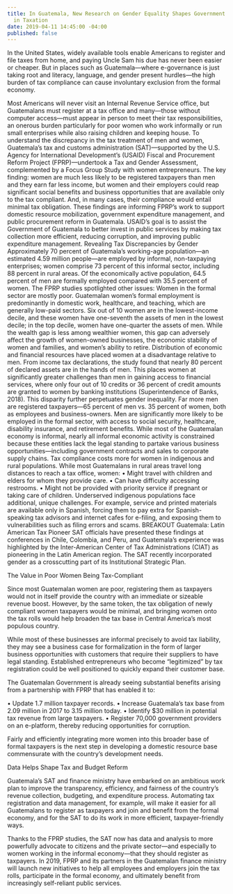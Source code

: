 ```yaml
---
title: In Guatemala, New Research on Gender Equality Shapes Government and USAID Investments
  in Taxation
date: 2019-04-11 14:45:00 -04:00
published: false
---
```


In the United States, widely available tools enable Americans to register and file taxes from home, and paying Uncle Sam his due has never been easier or cheaper. But in places such as Guatemala—where e-governance is just taking root and literacy, language, and gender present hurdles—the high burden of tax compliance can cause involuntary exclusion from the formal economy.

Most Americans will never visit an Internal Revenue Service office, but Guatemalans must register at a tax office and many—those without computer access—must appear in person to meet their tax responsibilities, an onerous burden particularly for poor women who work informally or run small enterprises while also raising children and keeping house.
To understand the discrepancy in the tax treatment of men and women, Guatemala’s tax and customs administration (SAT)—supported by the U.S. Agency for International Development’s (USAID) Fiscal and Procurement Reform Project (FPRP)—undertook a Tax and Gender Assessment, complemented by a Focus Group Study with women entrepreneurs. 
The key finding: women are much less likely to be registered taxpayers than men and they earn far less income, but women and their employers could reap significant social benefits and business opportunities that are available only to the tax compliant. And, in many cases, their compliance would entail minimal tax obligation.
These findings are informing FPRP’s work to support domestic resource mobilization, government expenditure management, and public procurement reform in Guatemala. USAID’s goal is to assist the Government of Guatemala to better invest in public services by making tax collection more efficient, reducing corruption, and improving public expenditure management.
Revealing Tax Discrepancies by Gender
Approximately 70 percent of Guatemala’s working-age population—an estimated 4.59 million people—are employed by informal, non-taxpaying enterprises; women comprise 73 percent of this informal sector, including 88 percent in rural areas. Of the economically active population, 64.5 percent of men are formally employed compared with 35.5 percent of women.
The FPRP studies spotlighted other issues:
Women in the formal sector are mostly poor. Guatemalan women’s formal employment is predominantly in domestic work, healthcare, and teaching, which are generally low-paid sectors. Six out of 10 women are in the lowest-income decile, and these women have one-seventh the assets of men in the lowest decile; in the top decile, women have one-quarter the assets of men. While the wealth gap is less among wealthier women, this gap can adversely affect the growth of women-owned businesses, the economic stability of women and families, and women’s ability to retire.
Distribution of economic and financial resources have placed women at a disadvantage relative to men. From income tax declarations, the study found that nearly 80 percent of declared assets are in the hands of men. This places women at significantly greater challenges than men in gaining access to financial services, where only four out of 10 credits or 36 percent of credit amounts are granted to women by banking institutions (Superintendence of Banks, 2018). This disparity further perpetuates gender inequality.
Far more men are registered taxpayers—65 percent of men vs. 35 percent of women, both as employees and business-owners. Men are significantly more likely to be employed in the formal sector, with access to social security, healthcare, disability insurance, and retirement benefits. While most of the Guatemalan economy is informal, nearly all informal economic activity is constrained because these entities lack the legal standing to partake various business opportunities—including government contracts and sales to corporate supply chains.
Tax compliance costs more for women in indigenous and rural populations. While most Guatemalans in rural areas travel long distances to reach a tax office, women:
•	Might travel with children and elders for whom they provide care. 
•	Can have difficulty accessing restrooms.
•	Might not be provided with priority service if pregnant or taking care of children.
Underserved indigenous populations face additional, unique challenges. For example, service and printed materials are available only in Spanish, forcing them to pay extra for Spanish-speaking tax advisors and internet cafes for e-filing, and exposing them to vulnerabilities such as filing errors and scams.
BREAKOUT
Guatemala: Latin American Tax Pioneer
SAT officials have presented these findings at conferences in Chile, Colombia, and Peru, and Guatemala’s experience was highlighted by the Inter-American Center of Tax Administrations (CIAT) as pioneering in the Latin American region. The SAT recently incorporated gender as a crosscutting part of its Institutional Strategic Plan.

The Value in Poor Women Being Tax-Compliant

Since most Guatemalan women are poor, registering them as taxpayers would not in itself provide the country with an immediate or sizeable revenue boost. However, by the same token, the tax obligation of newly compliant women taxpayers would be minimal, and bringing women onto the tax rolls would help broaden the tax base in Central America’s most populous country. 

While most of these businesses are informal precisely to avoid tax liability, they may see a business case for formalization in the form of larger business opportunities with customers that require their suppliers to have legal standing. Established entrepreneurs who become “legitimized” by tax registration could be well positioned to quickly expand their customer base.

The Guatemalan Government is already seeing substantial benefits arising from a partnership with FPRP that has enabled it to:

•	Update 1.7 million taxpayer records.
•	Increase Guatemala’s tax base from 2.09 million in 2017 to 3.15 million today.
•	Identify $30 million in potential tax revenue from large taxpayers.
•	Register 70,000 government providers on an e-platform, thereby reducing opportunities for corruption.

Fairly and efficiently integrating more women into this broader base of formal taxpayers is the next step in developing a domestic resource base commensurate with the country’s development needs.

Data Helps Shape Tax and Budget Reform

Guatemala’s SAT and finance ministry have embarked on an ambitious work plan to improve the transparency, efficiency, and fairness of the country’s revenue collection, budgeting, and expenditure process. Automating tax registration and data management, for example, will make it easier for all Guatemalans to register as taxpayers and join and benefit from the formal economy, and for the SAT to do its work in more efficient, taxpayer-friendly ways.

Thanks to the FPRP studies, the SAT now has data and analysis to more powerfully advocate to citizens and the private sector—and especially to women working in the informal economy—that they should register as taxpayers. In 2019, FPRP and its partners in the Guatemalan finance ministry will launch new initiatives to help all employees and employers join the tax rolls, participate in the formal economy, and ultimately benefit from increasingly self-reliant public services.